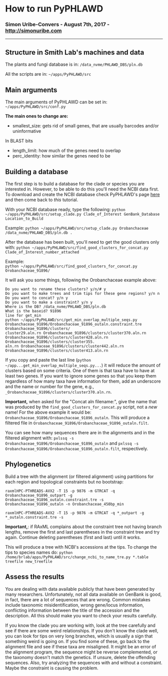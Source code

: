 # How to run PyPHLAWD
### Simon Uribe-Convers - August 7th, 2017 - http://simonuribe.com

---

##  Structure in Smith Lab's machines and data

The plants and fungi database is in: `/data_nvme/PHLAWD_DBS/pln.db`

All the scripts are in: `~/apps/PyPHLAWD/src`

## Main arguments 

The main arguments of PyPHLAWD can be set in: `~/apps/PyPHLAWD/src/conf.py`  

**The main ones to change are:**

- smallest_size: gets rid of small genes, that are usually barcodes and/or uninformative

In BLAST bits   

- length\_limit: how much of the genes need to overlap  
- perc\_identity: how similar the genes need to be

## Building a database

The first step is to build a database for the clade or species you are interested in. However, to be able to do this you'll need the NCBI data first. To download and create the NCBI database check PyPHLAWD's page [here](https://github.com/FePhyFoFum/PyPHLAWD) and then come back to _this_ tutorial.

With your NCBI database ready, type the following: `python ~/apps/PyPHLAWD/src/setup_clade.py Clade_of_Interest GenBank_Database Location_to_Build`

Example:
`python ~/apps/PyPHLAWD/src/setup_clade.py Orobanchaceae /data_nvme/PHLAWD_DBS/pln.db .`

After the database has been built, you'll need to get the good clusters only with: `python ~/apps/PyPHLAWD/src/find_good_clusters_for_concat.py Clade_of_Interest_number_attached`

Example:  
`python ~/apps/PyPHLAWD/src/find_good_clusters_for_concat.py Orobanchaceae_91896/`

It will ask you some things, following the Orobanchaceae example above:

```
Do you want to rename these clusters? y/n/# y
Do you want to make trees and trim tips for these gene regions? y/n n
Do you want to concat? y/n y
Do you want to make a constraint? y/n y
Where is the DB? /data_nvme/PHLAWD_DBS/pln.db
What is the baseid? 91896
line for get_min
python ~/apps/PyPHLAWD/src/get_min_overlap_multiple_seqs.py Orobanchaceae_91896/Orobanchaceae_91896_outaln.constraint.tre Orobanchaceae_91896/clusters/
cluster29.aln.rn Orobanchaceae_91896/clusters/cluster370.aln.rn Orobanchaceae_91896/clusters/cluster428.aln.rn Orobanchaceae_91896/clusters/cluster355.
aln.rn Orobanchaceae_91896/clusters/cluster442.aln.rn Orobanchaceae_91896/clusters/cluster413.aln.rn
```
If you copy and paste the last line (`python ~/app...get_min_overlap_multiple_seqs.py...`) it will reduce the amount of clusters based on some criteria. One of them is that taxa have to have at least two genes. If you want to ignore some genes so that you keep them regardless of how many taxa have information for them, add an underscore and the name or number for the gene, e.g., `_Orobanchaceae_91896/clusters/cluster370.aln.rn`.  

**Important,** when asked for the "Concat aln filename:", give the name that was produced by the `find_good_clusters_for_concat.py` script, not a _new_ name! For the above example it would be: `Orobanchaceae_91896/Orobanchaceae_91896_outaln`. This will produce a filtered file in `Orobanchaceae_91896/Orobanchaceae_91896_outaln.filt`.

You can see how many sequences there are in the alignments and in the filtered alignment with: `pxlssq -s Orobanchaceae_91896/Orobanchaceae_91896_outaln` and `pxlssq -s Orobanchaceae_91896/Orobanchaceae_91896_outaln.filt`, respectively.

## Phylogenetics

Build a tree with the alignment (or filtered alignment) using partitions for each region and topological constraints but no bootstrap:

`raxmlHPC-PTHREADS-AVX2 -T 15 -p 9876 -m GTRCAT -q Orobanchaceae_91896_outpart -g Orobanchaceae_91896_outaln.constraint.tre -s Orobanchaceae_91896_outaln -n Orobanchaceae_450bp_min`

`raxmlHPC-PTHREADS-AVX2 -T 15 -p 9876 -m GTRCAT -q *_outpart -g *_outaln.constraint.tre -s`

**Important,**: if RAxML complains about the constraint tree not having branch lengths, remove the first and last parentheses in the constraint tree and try again. Continue deleting parentheses (first and last) until it works.

This will produce a tree with NCBI's accessions at the tips. To change the tips to species names do: `python /home/brlab/apps/PyPHLAWD/src/change_ncbi_to_name_tre.py *.table treefile new_treefile`

## Assess the results

You are dealing with data available publicly that have been generated by many researchers. Unfortunately, not all data available on GenBank is good, in fact, there are a lot of sequences that are wrong. Common mistakes include taxonomic misidentification, wrong gene/locus information, conflicting information between the title of the accession and the description. All this should make you want to check your results carefully. 

If you know the clade you are working with, look at the tree carefully and see if there are some weird relationships. If you don't know the clade well, you can look for tips on very long branches, which is usually a sign that something weird is going on. If you find some of these, go back to the alignment file and see if these taxa are misaligned. It might be an error of the alignment program, the sequence might be reverse complemented, or the taxonomy doesn't match the genetics. If unsure, delete the offending sequences. Also, try analyzing the sequences with and without a constraint. Maybe the constraint is causing the problem. 